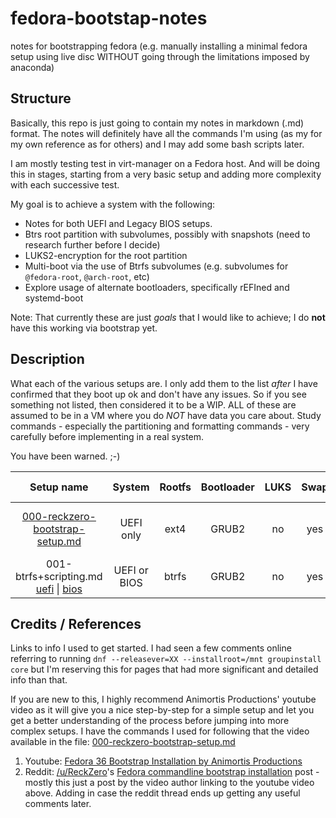# fedora-bootstap-notes
notes for bootstrapping fedora (e.g. manually installing a minimal fedora setup using live disc WITHOUT going through the limitations imposed by anaconda)

## Structure

Basically, this repo is just going to contain my notes in markdown (.md) format. The notes will definitely have all the commands I'm using (as my for my own reference as for others) and I may add some bash scripts later.

I am mostly testing test in virt-manager on a Fedora host. And will be doing this in stages, starting from a very basic setup and adding more complexity with each successive test.

My goal is to achieve a system with the following: 

* Notes for both UEFI and Legacy BIOS setups.
* Btrs root partition with subvolumes, possibly with snapshots (need to research further before I decide)
* LUKS2-encryption for the root partition
* Multi-boot via the use of Btrfs subvolumes (e.g. subvolumes for `@fedora-root`, `@arch-root`, etc)
* Explore usage of alternate bootloaders, specifically rEFIned and systemd-boot

Note: That currently these are just *goals* that I would like to achieve; I do **not** have this working via bootstrap yet.


## Description

What each of the various setups are. I only add them to the list *after* I have confirmed that they boot up ok and don't have any issues. So if you see something not listed, then considered it to be a WIP. ALL of these are assumed to be in a VM where you do *NOT* have data you care about. Study commands - especially the partitioning and formatting commands - very carefully before implementing in a real system.

You have been warned. ;-)


| Setup name                       | System    | Rootfs | Bootloader   | LUKS | Swap | Multi-OS | Brief Description |
|:--------------------------------:|:---------:|:------:|:------------:|:----:|:----:|:--------:|:-----------------:|
| [000-reckzero-bootstrap-setup.md](./000-reckzero-bootstrap-setup.md)  | UEFI only | ext4   | GRUB2        | no   | yes  | no       | Following steps from Animortis/ReckZero video |
| 001-btrfs+scripting.md [uefi](./001a-btrfs+scripting-uefi.md) \| [bios](./001b-btrfs+scripting-bios.md)          | UEFI or BIOS | btrfs  | GRUB2        | no   | yes  | no       | focus on scripting prompts + btrfs |



## Credits / References

Links to info I used to get started. I had seen a few comments online referring to running `dnf --releasever=XX --installroot=/mnt groupinstall core` but I'm reserving this for pages that had more significant and detailed info than that.

If you are new to this, I highly recommend Animortis Productions' youtube video as it will give you a nice step-by-step for a simple setup and let you get a better understanding of the process before jumping into more complex setups. I have the commands I used for following that the video available in the file: [000-reckzero-bootstrap-setup.md](./000-reckzero-bootstrap-setup.md)


1. Youtube: [Fedora 36 Bootstrap Installation by Animortis Productions](https://www.youtube.com/watch?v=hjR37L2xC6g)
2. Reddit: [/u/ReckZero](https://www.reddit.com/user/ReckZero)'s [Fedora commandline bootstrap installation](https://www.reddit.com/r/Fedora/comments/uub5b8/fedora_linux_commandline_bootstrap_installation/) post - mostly this just a post by the video author linking to the youtube video above. Adding in case the reddit thread ends up getting any useful comments later.
